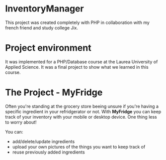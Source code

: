 # InventoryManager

This project was created completely with PHP in collaboration with my french friend and study college Jix.

# Project environment

It was implemented for a PHP/Database course at the Laurea University of Applied Science. It was a final project to show what we learned in this course.

# The Project - MyFridge

Often you're standing at the grocery store beeing unsure if you're having a specific ingredient in your refridgerator or not. With **MyFridge** you can keep track of your inventory with your mobile or desktop device. One thing less to worry about!

You can:
* add/delete/update ingredients 
* upload your own pictures of the things you want to keep track of
* reuse previously added ingredients
